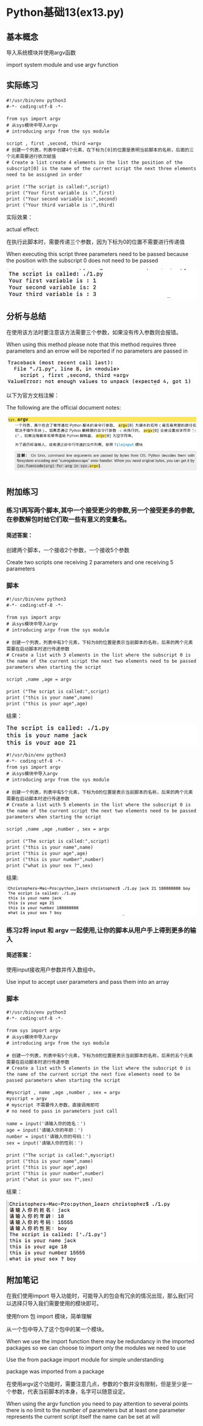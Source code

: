 # Python基础13(ex13.py)

## 基本概念

导入系统模块并使用argv函数

import system module and use argv function 

## 实际练习

```
#!/usr/bin/env python3
#-*- coding:utf-8 -*-

from sys import argv
# 从sys模块中导入argv
# introducing argv from the sys module

script , first ,second, third =argv 
# 创建一个列表，列表中创建4个元素，在下标为[0]的位置是表明当前脚本的名称，后面的三个元素需要进行依次赋值
# Create a list create 4 elements in the list the position of the subscript[0] is the name of the current script the next three elements need to be assigned in order

print ("The script is called:",script)
print ("Your first variable is :",first)
print ("Your second variable is:",second)
print ("Your third variable is :",third)
```

实际效果：

actual effect:

在执行此脚本时，需要传递三个参数，因为下标为0的位置不需要进行传递值

When executing this script three parameters need to be passed because the position with the subscript 0 does not need to be passed 

![image-20200403200347004](assets/image-20200403200347004.png)

## 分析与总结

在使用该方法时要注意该方法需要三个参数，如果没有传入参数则会报错。

When using this method please note that this method requires three parameters and an errow will be reported if no parameters are passed in 

![image-20200403200455756](assets/image-20200403200455756.png)

以下为官方文档注解：

The following are the official document notes:

![image-20200403200521601](assets/image-20200403200521601.png)

## 附加练习

### 练习1再写两个脚本,其中一个接受更少的参数,另一个接受更多的参数,在参数解包时给它们取一些有意义的变量名。

#### 简述答案：

创建两个脚本，一个接收2个参数，一个接收5个参数

Create two scripts one receiving 2 parameters and one receiving 5 parameters

### 脚本

```
#!/usr/bin/env python3
#-*- coding:utf-8 -*-

from sys import argv
# 从sys模块中导入argv
# introducing argv from the sys module 

# 创建一个列表，列表中有3个元素，下标为0的位置是表示当前脚本的名称，后来的两个元素需要在启动脚本时进行传递参数
# Create a list with 3 elements in the list where the subscript 0 is the name of the current script the next two elements need to be passed parameters when starting the script

script ,name ,age = argv

print ("The script is called:",script)
print ("this is your name",name)
print ("this is your age",age)
```

结果：

![image-20200403200646111](assets/image-20200403200646111.png)



```
#!/usr/bin/env python3
#-*- coding:utf-8 -*-
from sys import argv
# 从sys模块中导入argv
# introducing argv from the sys module 

# 创建一个列表，列表中有5个元素，下标为0的位置是表示当前脚本的名称，后来的两个元素需要在启动脚本时进行传递参数
# Create a list with 5 elements in the list where the subscript 0 is the name of the current script the next two elements need to be passed parameters when starting the script

script ,name ,age ,number , sex = argv

print ("The script is called:",script)
print ("this is your name",name)
print ("this is your age",age)
print ("this is your number",number)
print ("what is your sex ?",sex)
```



结果:

![image-20200403200813977](assets/image-20200403200813977.png)



### 练习2将 input 和 argv 一起使用,让你的脚本从用户手上得到更多的输入

#### 简述答案：

使用input接收用户参数并传入数组中。

Use input to accept user parameters and pass them into an array

### 脚本

```
#!/usr/bin/env python3
#-*- coding:utf-8 -*-

from sys import argv
# 从sys模块中导入argv
# introducing argv from the sys module 

# 创建一个列表，列表中有5个元素，下标为0的位置是表示当前脚本的名称，后来的五个元素需要在启动脚本时进行传递参数
# Create a list with 5 elements in the list where the subscript 0 is the name of the current script the next five elements need to be passed parameters when starting the script

#myscript , name ,age ,number , sex = argv
myscript = argv
# myscript 不需要传入参数，直接调用即可
# no need to pass in parameters just call

name = input('请输入你的姓名：')
age = input('请输入你的年龄：')
number = input('请输入你的号码：')
sex = input('请输入你的性别：')

print ("The script is called:",myscript)
print ("this is your name",name)
print ("this is your age",age)
print ("this is your number",number)
print ("what is your sex ?",sex)
```

结果：

![image-20200403200954915](assets/image-20200403200954915.png)



## 附加笔记

在我们使用import 导入功能时，可能导入的包会有冗余的情况出现，那么我们可以选择只导入我们需要使用的模块即可。

使用from 包 import 模块，简单理解

从一个包中导入了这个包中的某一个模块。

When we use the import function there may be redundancy in the imported packages so we can choose to import only the modules we need to use 

Use the from package import module for simple understanding 

package was imported from a package 

在使用argv这个功能时，需要注意几点，参数的个数并没有限制，但是至少是一个参数，代表当前脚本的本身，名字可以随意设定。

When using the argv function you need to pay attention to several points there is no limit to the number of parameters but at least one parameter represents the current script itself the name can be set at will